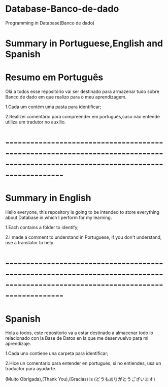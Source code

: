 # Database-Banco-de-dado
Programming in Database(Banco de dado)

# Summary in Portuguese,English and Spanish

# Resumo em Português

Olá a todos esse repositório vai ser destinado para armazenar tudo sobre Banco de dado em que realizo para o meu aprendizagem.

1.Cada um contém uma pasta para identificar;

2.Realizei comentário para compreender em português,caso não entende utiliza um tradutor  no auxílio. 

# --------------------------------------------------------------------------------------------------------------------------------

#  Summary in English

Hello everyone, this repository is going to be intended to store everything about Database in which I perform for my learning.

1.Each contains a folder to identify;

2.I made a comment to understand in Portuguese, if you don't understand, use a translator to help.
# --------------------------------------------------------------------------------------------------------------------------------

#   Spanish
Hola a todos, este repositorio va a estar destinado a almacenar todo lo relacionado con la Base de Datos en la que me desenvuelvo para mi aprendizaje.

1.Cada uno contiene una carpeta para identificar;

2.Hice un comentario para entender en portugués, si no entiendes, usa un traductor para ayudarte.

(Muito Obrigada),(Thank You),(Gracias) is (どうもありがとうございます)
